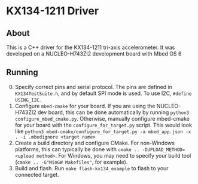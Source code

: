 # KX134-1211 Driver

## About

This is a C++ driver for the KX134-1211 tri-axis accelerometer. It was developed
on a NUCLEO-H743ZI2 development board with Mbed OS 6

## Running

0. Specify correct pins and serial protocol. The pins are defined in
`KX134TestSuite.h`, and by default SPI mode is used. To use I2C, `#define USING_I2C`.
1. Configure `mbed-cmake` for your board. If you are using the NUCLEO-H743ZI2
dev board, this can be done automatically by running
`python3 configure_mbed_cmake.py`. Otherwise, manually configure mbed-cmake for
your board with the `configure_for_target.py` script. This would look like
`python3 mbed-cmake/configure_for_target.py -a mbed_app.json -x . -i .mbedignore <target name>`
2. Create a build directory and configure CMake. For non-Windows platforms, this
can typically be done with `cmake .. -DUPLOAD_METHOD=<upload method>`. For
Windows, you may need to specify your build tool (`cmake .. -G"MinGW Makefiles"`,
for example).
3. Build and flash. Run `make flash-kx134_example` to flash to your connected target.
